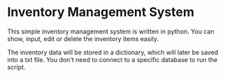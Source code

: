 # Inventory Management System

This simple inventory management system is written in python. You can show, input, edit or delete the inventory items easily.

The inventory data will be stored in a dictionary, which will later be saved into a txt file. You don't need to connect to a specific database to run the script.
